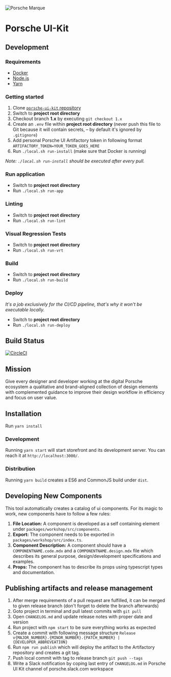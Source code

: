 ![Porsche Marque](https://upload.wikimedia.org/wikipedia/de/thumb/7/70/Porsche_Logo.svg/258px-Porsche_Logo.svg.png)

# Porsche UI-Kit

## Development

### Requirements
* [Docker](https://www.docker.com/)
* [Node.js](https://nodejs.org/en/)
* [Yarn](https://yarnpkg.com)

### Getting started
1. Clone [`porsche-ui-kit` repository](https://github.com/porscheui/porsche-ui-kit)
1. Switch to __project root directory__
1. Checkout branch __1.x__ by executing `git checkout 1.x`
1. Create an `.env` file within __project root directory__ (never push this file to Git because it will contain secrets, – by default it's ignored by `.gitignore`)
1. Add personal Porsche UI Artifactory token in following format `ARTIFACTORY_TOKEN=YOUR_TOKEN_GOES_HERE` 
1. Run `./local.sh run-install` (make sure that Docker is running)

*Note: `./local.sh run-install` should be executed after every pull.*

### Run application
* Switch to __project root directory__
* Run `./local.sh run-app`

### Linting
* Switch to __project root directory__
* Run `./local.sh run-lint`

### Visual Regression Tests
* Switch to __project root directory__
* Run `./local.sh run-vrt`

### Build
* Switch to __project root directory__
* Run `./local.sh run-build`

### Deploy
_It's a job exclusively for the CI/CD pipeline, that's why it won't be executable locally._
* Switch to __project root directory__
* Run `./local.sh run-deploy`


## Build Status

[![CircleCI](https://circleci.com/gh/porscheui/porsche-ui-kit.svg?style=svg&circle-token=c41c837d241f2dd5cdb806c786e577c2d55c5672)](https://circleci.com/gh/porscheui/por`sche-ui-kit)

## Mission

Give every designer and developer working at the digital Porsche ecosystem a qualitative and brand-aligned collection of design elements with complemented guidance to improve their design workflow in efficiency and focus on user value.

## Installation

Run `yarn install`

### Development

Running `yarn start` will start storefront and its development server. You can reach it at `http://localhost:3000/`.

### Distribution

Running `yarn build` creates a ES6 and CommonJS build under `dist`.

## Developing New Components

This tool automatically creates a catalog of ui components. For its magic to work, new components have to follow a few rules:

1. **File Location:** A component is developed as a self containing element under `packages/workshop/src/components`.
1. **Export:** The component needs to be exported in `packages/workshop/src/index.ts`.
1. **Component Description:** A component should have a `COMPONENTNAME.code.mdx` and a `COMPONENTNAME.design.mdx` file which describes its general purpose, design/development specifications and examples.
1. **Props:** The component has to describe its props using typescript types and documentation.


## Publishing artifacts and release management

1. After merge requirements of a pull request are fulfilled, it can be merged to given release branch (don't forget to delete the branch afterwards)
1. Goto project in terminal and pull latest commits with `git pull`
1. Open `CHANGELOG.md` and update release notes with proper date and version
1. Run project with `npm start` to be sure everything works as expected
1. Create a commit with following message structure `Release v{MAJOR_NUMBER}.{MINOR_NUMBER}.{PATCH_NUMBER} | {DEVELOPER_ABBREVEATION}`
1. Run `npm run publish` which will deploy the artifact to the Artifactory repository and creates a git tag.
1. Push local commit with tag to release branch `git push --tags`
1. Write a Slack notification by coping last entry of `CHANGELOG.md` in Porsche UI Kit channel of porsche.slack.com workspace
